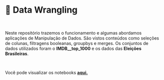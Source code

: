 # 🧹 Data Wrangling 

<br>

Neste repositório trazemos o funcionamento e algumas abordamos aplicações de Manipulação de Dados. São vistos conteúdos como seleções de colunas, filtragens booleanas, groupbys e merges. Os conjuntos de dados utilizados foram o **IMDB__top_1000** e  os dados das **Eleições Brasileiras**.

<br> 

Você pode visualizar os notebooks **[aqui.](https://nbviewer.org/github/Data-Aqa/aulas/tree/main/manipulacao/)**
